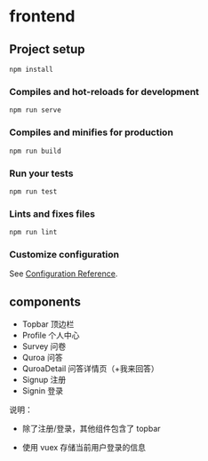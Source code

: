 # frontend

## Project setup
```
npm install
```

### Compiles and hot-reloads for development
```
npm run serve
```

### Compiles and minifies for production
```
npm run build
```

### Run your tests
```
npm run test
```

### Lints and fixes files
```
npm run lint
```

### Customize configuration
See [Configuration Reference](https://cli.vuejs.org/config/).



## components

- Topbar 顶边栏
- Profile 个人中心
- Survey 问卷
- Quroa 问答
- QuroaDetail 问答详情页（+我来回答）
- Signup 注册
- Signin 登录

说明：

- 除了注册/登录，其他组件包含了 topbar 

- 使用 vuex 存储当前用户登录的信息